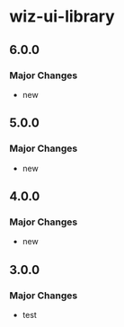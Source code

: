 # wiz-ui-library

## 6.0.0

### Major Changes

- new

## 5.0.0

### Major Changes

- new

## 4.0.0

### Major Changes

- new

## 3.0.0

### Major Changes

- test
